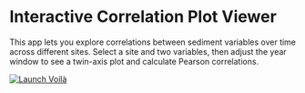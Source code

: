 # Interactive Correlation Plot Viewer

This app lets you explore correlations between sediment variables over time across different sites. Select a site and two variables, then adjust the year window to see a twin-axis plot and calculate Pearson correlations.

[![Launch Voilà](https://mybinder.org/badge_logo.svg)](https://mybinder.org/v2/gh/joshimmel/interactive-correlation-plot/HEAD?urlpath=voila/render/interactive_correlation_plot.ipynb)
